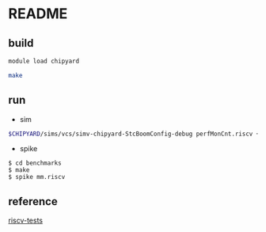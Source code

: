 README
============


build
-----------

```bash
module load chipyard

make
```

run
----------

- sim

```bash
$CHIPYARD/sims/vcs/simv-chipyard-StcBoomConfig-debug perfMonCnt.riscv +permissive +fsdbfile=test.fsdb +max-cycles=10000000 +permissive-off
```

- spike

```
$ cd benchmarks
$ make
$ spike mm.riscv
```


reference 
-------------

[riscv-tests](https://github.com/riscv-software-src/riscv-tests)

